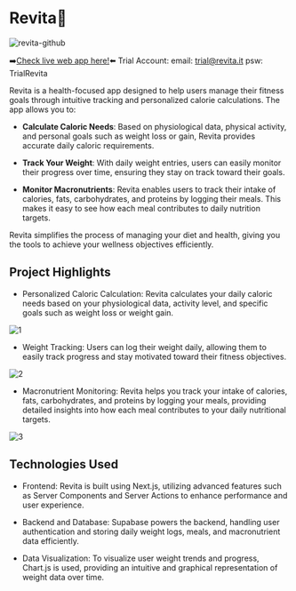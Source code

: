 <h1> Revita🍒</h1>

![revita-github](https://github.com/user-attachments/assets/6ae1d1c2-9c98-425f-9218-26287619eb13)

➡️<a href="https://pocketdex-matteo-romano.vercel.app/">Check live web app here!</a>⬅️
Trial Account: email: trial@revita.it  psw: TrialRevita

Revita is a health-focused app designed to help users manage their fitness goals through intuitive tracking and personalized calorie calculations. The app allows you to:

- **Calculate Caloric Needs**: Based on physiological data, physical activity, and personal goals such as weight loss or gain, Revita provides accurate daily caloric requirements.

- **Track Your Weight**: With daily weight entries, users can easily monitor their progress over time, ensuring they stay on track toward their goals.

- **Monitor Macronutrients**: Revita enables users to track their intake of calories, fats, carbohydrates, and proteins by logging their meals. This makes it easy to see how each meal contributes to daily nutrition targets.

Revita simplifies the process of managing your diet and health, giving you the tools to achieve your wellness objectives efficiently.

<h2> Project Highlights </h2>

- Personalized Caloric Calculation: Revita calculates your daily caloric needs based on your physiological data, activity level, and specific goals such as weight loss or weight gain.

![1](https://github.com/user-attachments/assets/fd3d3f65-a683-4152-8fbe-2931794cc94c)

- Weight Tracking: Users can log their weight daily, allowing them to easily track progress and stay motivated toward their fitness objectives.

![2](https://github.com/user-attachments/assets/bf35d9d3-82ca-42bd-ada0-6db414fcd7c7)

- Macronutrient Monitoring: Revita helps you track your intake of calories, fats, carbohydrates, and proteins by logging your meals, providing detailed insights into how each meal contributes to your daily nutritional targets.

![3](https://github.com/user-attachments/assets/6029b0f1-336e-445e-a9c4-42b99048cd41)

<h2> Technologies Used </h2>

- Frontend: Revita is built using Next.js, utilizing advanced features such as Server Components and Server Actions to enhance performance and user experience.

- Backend and Database: Supabase powers the backend, handling user authentication and storing daily weight logs, meals, and macronutrient data efficiently.

-  Data Visualization: To visualize user weight trends and progress, Chart.js is used, providing an intuitive and graphical representation of weight data over time.


